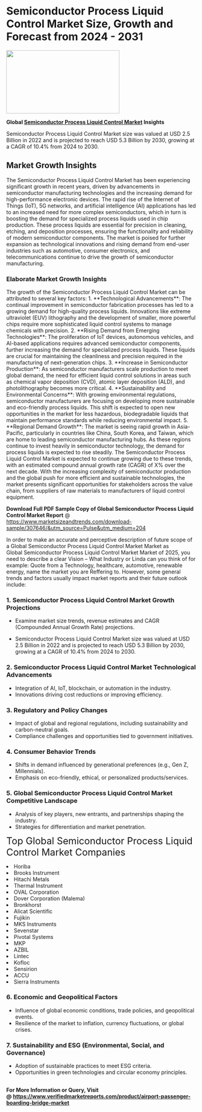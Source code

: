 <H1>Semiconductor Process Liquid Control Market Size, Growth and Forecast from 2024 - 2031</H1><img class="aligncenter size-medium wp-image-584254" src="https://thirdeyenews.in/wp-content/uploads/2024/09/Global-Market-Research-300x168.jpeg" alt="" width="300" height="168" /><p><strong>Global&nbsp;<a href="https://www.marketsizeandtrends.com/download-sample/307646/&amp;utm_source=Pulse&amp;utm_medium=204">Semiconductor Process Liquid Control Market</a> Insights</strong></p><p>Semiconductor Process Liquid Control Market size was valued at USD 2.5 Billion in 2022 and is projected to reach USD 5.3 Billion by 2030, growing at a CAGR of 10.4% from 2024 to 2030.</p><p><h2>Market Growth Insights</h2> The Semiconductor Process Liquid Control Market has been experiencing significant growth in recent years, driven by advancements in semiconductor manufacturing technologies and the increasing demand for high-performance electronic devices. The rapid rise of the Internet of Things (IoT), 5G networks, and artificial intelligence (AI) applications has led to an increased need for more complex semiconductors, which in turn is boosting the demand for specialized process liquids used in chip production. These process liquids are essential for precision in cleaning, etching, and deposition processes, ensuring the functionality and reliability of modern semiconductor components. The market is poised for further expansion as technological innovations and rising demand from end-user industries such as automotive, consumer electronics, and telecommunications continue to drive the growth of semiconductor manufacturing. <h3>Elaborate Market Growth Insights</h3> The growth of the Semiconductor Process Liquid Control Market can be attributed to several key factors: 1. **Technological Advancements**: The continual improvement in semiconductor fabrication processes has led to a growing demand for high-quality process liquids. Innovations like extreme ultraviolet (EUV) lithography and the development of smaller, more powerful chips require more sophisticated liquid control systems to manage chemicals with precision. 2. **Rising Demand from Emerging Technologies**: The proliferation of IoT devices, autonomous vehicles, and AI-based applications requires advanced semiconductor components, further increasing the demand for specialized process liquids. These liquids are crucial for maintaining the cleanliness and precision required in the manufacturing of next-generation chips. 3. **Increase in Semiconductor Production**: As semiconductor manufacturers scale production to meet global demand, the need for efficient liquid control solutions in areas such as chemical vapor deposition (CVD), atomic layer deposition (ALD), and photolithography becomes more critical. 4. **Sustainability and Environmental Concerns**: With growing environmental regulations, semiconductor manufacturers are focusing on developing more sustainable and eco-friendly process liquids. This shift is expected to open new opportunities in the market for less hazardous, biodegradable liquids that maintain performance standards while reducing environmental impact. 5. **Regional Demand Growth**: The market is seeing rapid growth in Asia-Pacific, particularly in countries like China, South Korea, and Taiwan, which are home to leading semiconductor manufacturing hubs. As these regions continue to invest heavily in semiconductor technology, the demand for process liquids is expected to rise steadily. The Semiconductor Process Liquid Control Market is expected to continue growing due to these trends, with an estimated compound annual growth rate (CAGR) of X% over the next decade. With the increasing complexity of semiconductor production and the global push for more efficient and sustainable technologies, the market presents significant opportunities for stakeholders across the value chain, from suppliers of raw materials to manufacturers of liquid control equipment. </p><p><span class=""><strong>Download Full PDF Sample Copy of Global Semiconductor Process Liquid Control Market Report</strong> @ <a href="https://www.marketsizeandtrends.com/download-sample/307646/&amp;utm_source=Pulse&amp;utm_medium=204" target="_blank">https://www.marketsizeandtrends.com/download-sample/307646/&amp;utm_source=Pulse&amp;utm_medium=204</a></span></p><p>In order to make an accurate and perceptive description of future scope of a Global&nbsp;Semiconductor Process Liquid Control Market Market as Global&nbsp;Semiconductor Process Liquid Control Market Market of 2025, you need to describe a clear Vision &ndash; What Industry or Linda can you think of for example: Quote from a Technology, healthcare, automotive, renewable energy, name the market you are Reffering to. However, some general trends and factors usually impact market reports and their future outlook include:</p><h3>1.&nbsp;<strong>Semiconductor Process Liquid Control Market Growth Projections</strong></h3><ul><li>Examine market size trends, revenue estimates and CAGR (Compounded Annual Growth Rate) projections.</li><li><p>Semiconductor Process Liquid Control Market size was valued at USD 2.5 Billion in 2022 and is projected to reach USD 5.3 Billion by 2030, growing at a CAGR of 10.4% from 2024 to 2030.</p></li></ul><h3>2.&nbsp;<strong>Semiconductor Process Liquid Control Market Technological Advancements</strong></h3><ul><li>Integration of AI, IoT, blockchain, or automation in the industry.</li><li>Innovations driving cost reductions or improving efficiency.</li></ul><h3>3.&nbsp;<strong>Regulatory and Policy Changes</strong></h3><ul><li>Impact of global and regional regulations, including sustainability and carbon-neutral goals.</li><li>Compliance challenges and opportunities tied to government initiatives.</li></ul><h3>4.&nbsp;<strong>Consumer Behavior Trends</strong></h3><ul><li>Shifts in demand influenced by generational preferences (e.g., Gen Z, Millennials).</li><li>Emphasis on eco-friendly, ethical, or personalized products/services.</li></ul><h3>5.&nbsp;<strong>Global Semiconductor Process Liquid Control Market Competitive Landscape</strong></h3><ul><li>Analysis of key players, new entrants, and partnerships shaping the industry.</li><li>Strategies for differentiation and market penetration.</li></ul><p data-pm-slice="1 1 []"><span style="color: inherit; font-family: inherit; font-size: 25px;">Top Global Semiconductor Process Liquid Control Market Companies</span></p><div class="" data-test-id=""><p><li>Horiba</li><li> Brooks Instrument</li><li> Hitachi Metals</li><li> Thermal Instrument</li><li> OVAL Corporation</li><li> Dover Corporation (Malema)</li><li> Bronkhorst</li><li> Alicat Scientific</li><li> Fujikin</li><li> MKS Instruments</li><li> Sevenstar</li><li> Pivotal Systems</li><li> MKP</li><li> AZBIL</li><li> Lintec</li><li> Kofloc</li><li> Sensirion</li><li> ACCU</li><li> Sierra Instruments</li></p></div><h3>6.&nbsp;<strong>Economic and Geopolitical Factors</strong></h3><ul><li>Influence of global economic conditions, trade policies, and geopolitical events.</li><li>Resilience of the market to inflation, currency fluctuations, or global crises.</li></ul><h3>7.&nbsp;<strong>Sustainability and ESG (Environmental, Social, and Governance)</strong></h3><ul><li>Adoption of sustainable practices to meet ESG criteria.</li><li>Opportunities in green technologies and circular economy principles.</li></ul><h2><strong style="font-size: 14px;">For More Information or Query, Visit @&nbsp;</strong><a style="background-color: #ffffff; font-size: 14px;" href="https://www.marketsizeandtrends.com/report/semiconductor-process-liquid-control-market/" target="_blank">https://www.verifiedmarketreports.com/product/airport-passenger-boarding-bridge-market</a></h2>
